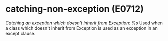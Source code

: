 # catching-non-exception (E0712)
*Catching an exception which doesn\'t inherit from Exception: %s* Used
when a class which doesn\'t inherit from Exception is used as an
exception in an except clause.

